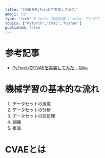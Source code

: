 ```yaml
---
title: "CVAEをPyTorchで実装してみた"
emoji: "🐥"
type: "tech" # tech: 技術記事 / idea: アイデア
topics: ["PyTorch","CVAE","Python"]
published: false
---
```


# 参考記事
- [PyTorchでCVAEを実装してみた - Qiita](https://qiita.com/isuya/items/a856971647ba2390f5fe)

# 機械学習の基本的な流れ
1. データセットの用意
2. データセットの分析
3. データセットの前処理
4. 訓練
5. 推論

# CVAEとは
